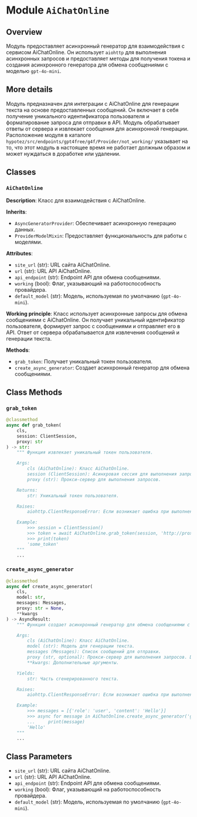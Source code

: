 # Module `AiChatOnline`

## Overview

Модуль предоставляет асинхронный генератор для взаимодействия с сервисом AiChatOnline. Он использует `aiohttp` для выполнения асинхронных запросов и предоставляет методы для получения токена и создания асинхронного генератора для обмена сообщениями с моделью `gpt-4o-mini`.

## More details

Модуль предназначен для интеграции с AiChatOnline для генерации текста на основе предоставленных сообщений. Он включает в себя получение уникального идентификатора пользователя и форматирование запроса для отправки в API. Модуль обрабатывает ответы от сервера и извлекает сообщения для асинхронной генерации.
Расположение модуля в каталоге `hypotez/src/endpoints/gpt4free/g4f/Provider/not_working/` указывает на то, что этот модуль в настоящее время не работает должным образом и может нуждаться в доработке или удалении.

## Classes

### `AiChatOnline`

**Description**: Класс для взаимодействия с AiChatOnline.

**Inherits**:
- `AsyncGeneratorProvider`: Обеспечивает асинхронную генерацию данных.
- `ProviderModelMixin`: Предоставляет функциональность для работы с моделями.

**Attributes**:
- `site_url` (str): URL сайта AiChatOnline.
- `url` (str): URL API AiChatOnline.
- `api_endpoint` (str): Endpoint API для обмена сообщениями.
- `working` (bool): Флаг, указывающий на работоспособность провайдера.
- `default_model` (str): Модель, используемая по умолчанию (`gpt-4o-mini`).

**Working principle**:
Класс использует асинхронные запросы для обмена сообщениями с AiChatOnline. Он получает уникальный идентификатор пользователя, формирует запрос с сообщениями и отправляет его в API. Ответ от сервера обрабатывается для извлечения сообщений и генерации текста.

**Methods**:
- `grab_token`: Получает уникальный токен пользователя.
- `create_async_generator`: Создает асинхронный генератор для обмена сообщениями.

## Class Methods

### `grab_token`

```python
@classmethod
async def grab_token(
    cls,
    session: ClientSession,
    proxy: str
) -> str:
    """ Функция извлекает уникальный токен пользователя.

    Args:
        cls (AiChatOnline): Класс AiChatOnline.
        session (ClientSession): Асинхровая сессия для выполнения запросов.
        proxy (str): Прокси-сервер для выполнения запросов.

    Returns:
        str: Уникальный токен пользователя.

    Raises:
        aiohttp.ClientResponseError: Если возникает ошибка при выполнении запроса.

    Example:
        >>> session = ClientSession()
        >>> token = await AiChatOnline.grab_token(session, 'http://proxy:8080')
        >>> print(token)
        'some_token'
    """
    ...
```

### `create_async_generator`

```python
@classmethod
async def create_async_generator(
    cls,
    model: str,
    messages: Messages,
    proxy: str = None,
    **kwargs
) -> AsyncResult:
    """ Функция создает асинхронный генератор для обмена сообщениями с AiChatOnline.

    Args:
        cls (AiChatOnline): Класс AiChatOnline.
        model (str): Модель для генерации текста.
        messages (Messages): Список сообщений для отправки.
        proxy (str, optional): Прокси-сервер для выполнения запросов. Defaults to None.
        **kwargs: Дополнительные аргументы.

    Yields:
        str: Часть сгенерированного текста.

    Raises:
        aiohttp.ClientResponseError: Если возникает ошибка при выполнении запроса.

    Example:
        >>> messages = [{'role': 'user', 'content': 'Hello'}]
        >>> async for message in AiChatOnline.create_async_generator('gpt-4o-mini', messages):
        ...     print(message)
        'Hello'
    """
    ...
```

## Class Parameters

- `site_url` (str): URL сайта AiChatOnline.
- `url` (str): URL API AiChatOnline.
- `api_endpoint` (str): Endpoint API для обмена сообщениями.
- `working` (bool): Флаг, указывающий на работоспособность провайдера.
- `default_model` (str): Модель, используемая по умолчанию (`gpt-4o-mini`).